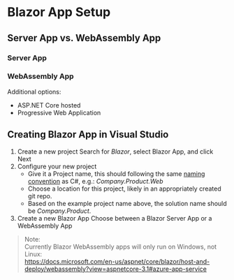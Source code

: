 # Blazor App Setup

## Server App vs. WebAssembly App

### Server App


### WebAssembly App

Additional options:
 - ASP.NET Core hosted
 - Progressive Web Application

## Creating Blazor App in Visual Studio
1. Create a new project
   Search for _Blazor_, select Blazor App, and click Next
2. Configure your new project
   - Give it a Project name, this should following the same [naming convention](https://docs.microsoft.com/en-us/dotnet/standard/design-guidelines/names-of-namespaces) as C#,
     e.g.: _Company.Product.Web_
   - Choose a location for this project, likely in an appropriately created git repo.
   - Based on the example project name above, the solution name should be _Company.Product_.
3. Create a new Blazor App
   Choose between a Blazor Server App or a WebAssembly App

> Note:  
> Currently Blazor WebAssembly apps will only run on Windows, not Linux:  
> https://docs.microsoft.com/en-us/aspnet/core/blazor/host-and-deploy/webassembly?view=aspnetcore-3.1#azure-app-service
